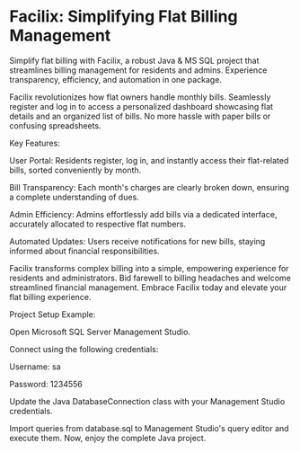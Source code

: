 # Facilix: Simplifying Flat Billing Management

Simplify flat billing with Facilix, a robust Java & MS SQL project that streamlines billing management for residents and admins. Experience transparency, efficiency, and automation in one package.

Facilix revolutionizes how flat owners handle monthly bills. Seamlessly register and log in to access a personalized dashboard showcasing flat details and an organized list of bills. No more hassle with paper bills or confusing spreadsheets.

Key Features:

User Portal: Residents register, log in, and instantly access their flat-related bills, sorted conveniently by month.

Bill Transparency: Each month's charges are clearly broken down, ensuring a complete understanding of dues.

Admin Efficiency: Admins effortlessly add bills via a dedicated interface, accurately allocated to respective flat numbers.

Automated Updates: Users receive notifications for new bills, staying informed about financial responsibilities.

Facilix transforms complex billing into a simple, empowering experience for residents and administrators. Bid farewell to billing headaches and welcome streamlined financial management. Embrace Facilix today and elevate your flat billing experience.

Project Setup Example:

Open Microsoft SQL Server Management Studio.

Connect using the following credentials:

Username: sa

Password: 1234556

Update the Java DatabaseConnection class with your Management Studio credentials.

Import queries from database.sql to Management Studio's query editor and execute them. Now, enjoy the complete Java project.
